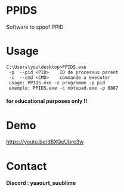 # PPIDS
Software to spoof PPID

 # Usage
```
C:\Users\you\desktop>PPIDS.exe
 -p  --pid <PID>    ID de processus parent
 -c  --cmd <CMD>    commande a executer
 usage: PPIDS.exe -c programme -p pid
 exemple: PPIDS.exe -c notepad.exe -p 8887
```

#### for educational purposes only !!
# Demo
https://youtu.be/d8XQeUbrc3w

# Contact
#### Discord : yaaourt_suublime
